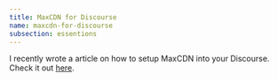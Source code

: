 ```yaml
---
title: MaxCDN for Discourse
name: maxcdn-for-discourse
subsection: essentions
---
```


I recently wrote a article on how to setup MaxCDN into your Discourse. Check it out [here][1].


  [1]: http://www.tinywebdev.com/web-development/set-maxcdn-discourse-forum/
